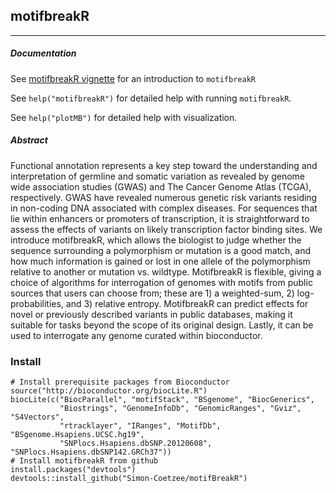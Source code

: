 ## motifbreakR
-----

##### Documentation
See [motifbreakR vignette](http://simon-coetzee.github.io/motifBreakR/) for an introduction to `motifbreakR`

See `help("motifbreakR")` for detailed help with running `motifbreakR`.

See `help("plotMB")` for detailed help with visualization.

##### Abstract
Functional annotation represents a key step toward the understanding and
interpretation of germline and somatic variation as revealed by genome wide
association studies (GWAS) and The Cancer Genome Atlas (TCGA), respectively.
GWAS have revealed numerous genetic risk variants residing in non-coding DNA
associated with complex diseases. For sequences that lie within enhancers or
promoters of transcription, it is straightforward to assess the effects of
variants on likely transcription factor binding sites. We introduce
motifbreakR, which allows the biologist to judge whether the sequence
surrounding a polymorphism or mutation is a good match, and how much
information is gained or lost in one allele of the polymorphism relative to
another or mutation vs. wildtype. MotifbreakR is flexible, giving a choice of
algorithms for interrogation of genomes with motifs from public sources that
users can choose from; these are 1) a weighted-sum, 2) log-probabilities, and
3) relative entropy. MotifbreakR can predict effects for novel or previously
described variants in public databases, making it suitable for tasks beyond
the scope of its original design. Lastly, it can be used to interrogate any
genome curated within bioconductor.

### Install

```{r}
# Install prerequisite packages from Bioconductor
source("http://bioconductor.org/biocLite.R")
biocLite(c("BiocParallel", "motifStack", "BSgenome", "BiocGenerics",
           "Biostrings", "GenomeInfoDb", "GenomicRanges", "Gviz", "S4Vectors",
           "rtracklayer", "IRanges", "MotifDb", "BSgenome.Hsapiens.UCSC.hg19",
           "SNPlocs.Hsapiens.dbSNP.20120608", "SNPlocs.Hsapiens.dbSNP142.GRCh37"))
# Install motifbreakR from github
install.packages("devtools")
devtools::install_github("Simon-Coetzee/motifBreakR")
```
